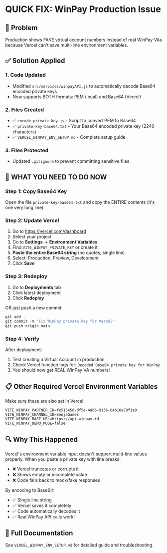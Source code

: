 # QUICK FIX: WinPay Production Issue

## 🔴 Problem

Production shows FAKE virtual account numbers instead of real WinPay VAs because Vercel can't save multi-line environment variables.

## ✅ Solution Applied

### 1. Code Updated

- Modified `src/services/winpayAPI.js` to automatically decode Base64 encoded private keys
- Now supports BOTH formats: PEM (local) and Base64 (Vercel)

### 2. Files Created

- ✅ `encode-private-key.js` - Script to convert PEM to Base64
- ✅ `private-key-base64.txt` - Your Base64 encoded private key (2240 characters)
- ✅ `VERCEL_WINPAY_ENV_SETUP.md` - Complete setup guide

### 3. Files Protected

- Updated `.gitignore` to prevent committing sensitive files

## 🚀 WHAT YOU NEED TO DO NOW

### Step 1: Copy Base64 Key

Open the file `private-key-base64.txt` and copy the ENTIRE contents (it's one very long line).

### Step 2: Update Vercel

1. Go to https://vercel.com/dashboard
2. Select your project
3. Go to **Settings** → **Environment Variables**
4. Find `VITE_WINPAY_PRIVATE_KEY` or create it
5. **Paste the entire Base64 string** (no quotes, single line)
6. Select: Production, Preview, Development
7. Click **Save**

### Step 3: Redeploy

1. Go to **Deployments** tab
2. Click latest deployment
3. Click **Redeploy**

OR just push a new commit:

```powershell
git add .
git commit -m "Fix WinPay private key for Vercel"
git push origin main
```

### Step 4: Verify

After deployment:

1. Test creating a Virtual Account in production
2. Check Vercel function logs for: `Decoded Base64 private key for WinPay`
3. You should now get REAL WinPay VA numbers!

## 📋 Other Required Vercel Environment Variables

Make sure these are also set in Vercel:

```
VITE_WINPAY_PARTNER_ID=fe515458-df5e-4ab6-9136-84b18e79f1e8
VITE_WINPAY_CHANNEL_ID=SenjaGames
VITE_WINPAY_BASE_URL=https://api.winpay.id
VITE_WINPAY_DEMO_MODE=false
```

## 🔍 Why This Happened

Vercel's environment variable input doesn't support multi-line values properly. When you paste a private key with line breaks:

- ❌ Vercel truncates or corrupts it
- ❌ Shows empty or incomplete value
- ❌ Code falls back to mock/fake responses

By encoding to Base64:

- ✅ Single line string
- ✅ Vercel saves it completely
- ✅ Code automatically decodes it
- ✅ Real WinPay API calls work!

## 📖 Full Documentation

See `VERCEL_WINPAY_ENV_SETUP.md` for detailed guide and troubleshooting.
